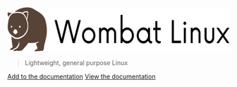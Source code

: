 <img src="assets/logos/vector/default-monochrome.svg" alt="icon" height="100px"/>

> Lightweight, general purpose Linux

[Add to the documentation](https://github.com/WombatLinux/wombatlinux-docs)
[View the documentation](index.md)
